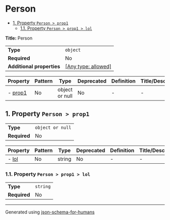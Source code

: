 # Person

- [1. Property `Person > prop1`](#prop1)
  - [1.1. Property `Person > prop1 > lol`](#prop1_lol)

**Title:** Person

|                           |                                                                           |
| ------------------------- | ------------------------------------------------------------------------- |
| **Type**                  | `object`                                                                  |
| **Required**              | No                                                                        |
| **Additional properties** | [[Any type: allowed]](# "Additional Properties of any type are allowed.") |

| Property           | Pattern | Type           | Deprecated | Definition | Title/Description |
| ------------------ | ------- | -------------- | ---------- | ---------- | ----------------- |
| - [prop1](#prop1 ) | No      | object or null | No         | -          | -                 |

## <a name="prop1"></a>1. Property `Person > prop1`

|              |                  |
| ------------ | ---------------- |
| **Type**     | `object or null` |
| **Required** | No               |

| Property             | Pattern | Type   | Deprecated | Definition | Title/Description |
| -------------------- | ------- | ------ | ---------- | ---------- | ----------------- |
| - [lol](#prop1_lol ) | No      | string | No         | -          | -                 |

### <a name="prop1_lol"></a>1.1. Property `Person > prop1 > lol`

|              |          |
| ------------ | -------- |
| **Type**     | `string` |
| **Required** | No       |

----------------------------------------------------------------------------------------------------------------------------
Generated using [json-schema-for-humans](https://github.com/coveooss/json-schema-for-humans)
